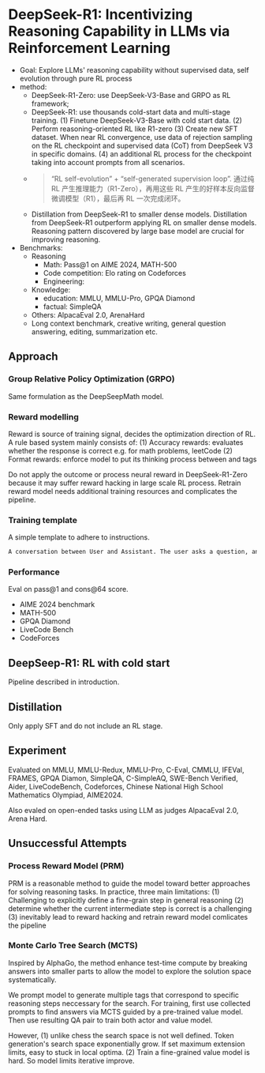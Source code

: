 # DeepSeek-R1: Incentivizing Reasoning Capability in LLMs via Reinforcement Learning

* Goal: Explore LLMs' reasoning capability without supervised data, self evolution through pure RL process
* method: 
  * DeepSeek-R1-Zero: use DeepSeek-V3-Base and GRPO as RL framework; 
  * DeepSeek-R1: use thousands cold-start data and multi-stage training. (1) Finetune DeepSeek-V3-Base with cold start data. (2) Perform reasoning-oriented RL like R1-zero (3) Create new SFT dataset. When near RL convergence, use data of rejection sampling on the RL checkpoint and supervised data (CoT) from DeepSeek V3 in specific domains. (4) an additional RL process for the checkpoint taking into account prompts from all scenarios. 
  * > “RL self-evolution” + “self-generated supervision loop”. 通过纯 RL 产生推理能力（R1-Zero），再用这些 RL 产生的好样本反向监督微调模型（R1），最后再 RL 一次完成闭环。
  * Distillation from DeepSeek-R1 to smaller dense models. Distillation from DeepSeek-R1 outperform applying RL on smaller dense models. Reasoning pattern discovered by large base model are crucial for improving reasoning. 
* Benchmarks: 
  * Reasoning
    * Math: Pass@1 on AIME 2024, MATH-500
    * Code competition: Elo rating on Codeforces 
    * Engineering: 
  * Knowledge:
    * education: MMLU, MMLU-Pro, GPQA Diamond 
    * factual: SimpleQA
  * Others: AlpacaEval 2.0, ArenaHard
  * Long context benchmark, creative writing, general question answering, editing, summarization etc. 


## Approach

### Group Relative Policy Optimization (GRPO)

Same formulation as the DeepSeepMath model. 

### Reward modelling

Reward is source of training signal, decides the optimization direction of RL. A rule based system mainly consists of: 
(1) Accuracy rewards: evaluates whether the response is correct e.g. for math problems, leetCode
(2) Format rewards: enforce model to put its thinking process between <think> and </think> tags

Do not apply the outcome or process neural reward in DeepSeek-R1-Zero because it may suffer reward hacking in large scale RL process. Retrain reward model needs additional training resources and complicates the pipeline. 

### Training template

A simple template to adhere to instructions. 

```markdown 
A conversation between User and Assistant. The user asks a question, and the Assistant solves it. The assistant first thinks about the reasoning process in the mind and then provides the user with the answer. The reasoning process and answer are enclosed within <think> </think> and <answer> </answer> tags, respectively, i.e., <think> reasoning process here </think> <answer> answer here </answer>. User: **prompt**. Assistant:
``` 

### Performance

Eval on pass@1 and cons@64 score. 

* AIME 2024 benchmark
* MATH-500
* GPQA Diamond 
* LiveCode Bench 
* CodeForces

## DeepSeep-R1: RL with cold start

Pipeline described in introduction. 

## Distillation

Only apply SFT and do not include an RL stage. 

## Experiment 

Evaluated on MMLU, MMLU-Redux, MMLU-Pro, C-Eval, CMMLU, IFEVal, FRAMES, GPQA Diamon, SimpleQA, C-SimpleAQ, SWE-Bench Verified, Aider, LiveCodeBench, Codeforces, Chinese National High School Mathematics Olympiad, AIME2024. 

Also evaled on open-ended tasks using LLM as judges AlpacaEval 2.0, Arena Hard. 

## Unsuccessful Attempts

### Process Reward Model (PRM) 

PRM is a reasonable method to guide the model toward better approaches for solving reasoning tasks. In practice, three main limitations: 
(1) Challenging to explicitly define a fine-grain step in general reasoning
(2) determine whether the current intermediate step is correct is a challenging
(3) inevitably lead to reward hacking and retrain reward model comlicates the pipeline

### Monte Carlo Tree Search (MCTS)

Inspired by AlphaGo, the method enhance test-time compute by breaking answers into smaller parts to allow the model to explore the solution space systematically. 

We prompt model to generate multiple tags that correspond to specific reasoning steps neccessary for the search. For training, first use collected prompts to find answers via MCTS guided by a pre-trained value model. Then use resulting QA pair to train both actor and value model. 

However, (1) unlike chess the search space is not well defined. Token generation's search space exponentially grow. If set maximum extension limits, easy to stuck in local optima. (2) Train a fine-grained value model is hard. So model limits iterative improve. 

